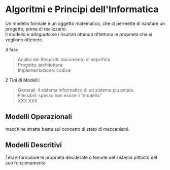 # Algoritmi e Principi dell'Informatica

Un modello formale è un oggetto matematico, che ci permette di valutare un progetto, prima di realizzarlo.<br>
Il modello è *adeguato* se i risultati ottenuti riflettono le proprietà che si vogliono ottenere.<br>

3 fasi:
>Analisi dei Requisiti: documento di sepcifica<br>
>Progetto: architettura<br>
>Implementazione: codice

2 Tipi di Modelli: 
>Generali: il sistema informatico di un sistema piu ampio.<br>
>Flessibili: spesso non esiste il "modello" <br>
XXX XXX

## Modelli Operazionali

macchine stratte baste sul concetto di stato di meccanismi.<br>


## Modelli Descritivi

Tesi e formulare le proprieta desiderate o temute del sistema pittosto del suo funzionamento